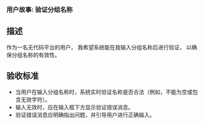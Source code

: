 ### 用户故事: 验证分组名称

## 描述

作为一名无代码平台的用户，
我希望系统能在我输入分组名称后进行验证，
以确保分组名称的有效性。

## 验收标准

- 当用户在输入分组名称时，系统实时验证名称是否合法（例如，不能为空或包含无效字符）。
- 输入无效时，应在输入框下方显示验证错误消息。
- 验证错误消息应明确指出问题，并引导用户进行正确输入。
